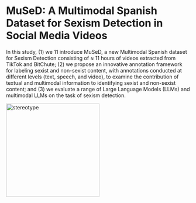 # MuSeD: A Multimodal Spanish Dataset for Sexism Detection in Social Media Videos

In this study, (1) we 11 introduce MuSeD, a new Multimodal Spanish dataset for Sexism Detection consisting of ≈ 11 hours of videos extracted from TikTok and BitChute; (2)
we propose an innovative annotation framework for labeling sexist and non-sexist content, with annotations conducted at different levels (text, speech, and video), to examine the contribution of textual and multimodal information to identifying sexist and non-sexist content; and (3) we evaluate a range of Large Language Models (LLMs) and multimodal LLMs on the task of sexism detection. 

<img width="255" alt="stereotype" src="https://github.com/user-attachments/assets/289dbe15-ea76-470e-a331-5309eb1c6b6c" />
